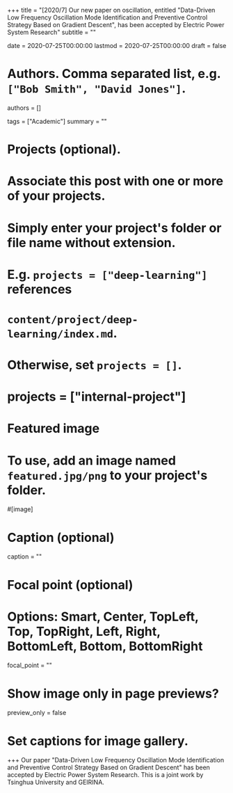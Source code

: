 +++
title = "[2020/7] Our new paper on oscillation, entitled \"Data-Driven Low Frequency Oscillation Mode Identification and Preventive Control Strategy Based on Gradient Descent\", has been accepted by Electric Power System Research"
subtitle = ""

date = 2020-07-25T00:00:00
lastmod = 2020-07-25T00:00:00
draft = false

# Authors. Comma separated list, e.g. `["Bob Smith", "David Jones"]`.
authors = []

tags = ["Academic"]
summary = ""

# Projects (optional).
#   Associate this post with one or more of your projects.
#   Simply enter your project's folder or file name without extension.
#   E.g. `projects = ["deep-learning"]` references 
#   `content/project/deep-learning/index.md`.
#   Otherwise, set `projects = []`.
# projects = ["internal-project"]

# Featured image
# To use, add an image named `featured.jpg/png` to your project's folder. 
#[image]
  # Caption (optional)
  caption = ""

  # Focal point (optional)
  # Options: Smart, Center, TopLeft, Top, TopRight, Left, Right, BottomLeft, Bottom, BottomRight
  focal_point = ""

  # Show image only in page previews?
  preview_only = false

# Set captions for image gallery.

+++
Our paper "Data-Driven Low Frequency Oscillation Mode Identification and Preventive Control Strategy Based on Gradient Descent" has been accepted by Electric Power System Research. This is a joint work by Tsinghua University and GEIRINA.
